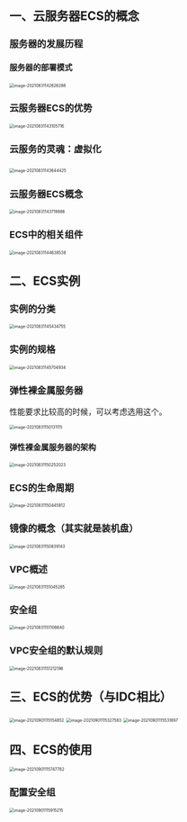 ## 一、云服务器ECS的概念

### 服务器的发展历程

#### 服务器的部署模式

<img src="2.弹性计算服务\image-20210831142626288.png" alt="image-20210831142626288" style="zoom:50%;" />

### 云服务器ECS的优势

<img src="2.弹性计算服务\image-20210831143105716.png" alt="image-20210831143105716" style="zoom:50%;" />

### 云服务的灵魂：虚拟化

​		<img src="2.弹性计算服务\image-20210831143644425.png" alt="image-20210831143644425" style="zoom:50%;" />

### 云服务器ECS概念

<img src="2.弹性计算服务\image-20210831143719886.png" alt="image-20210831143719886" style="zoom:50%;" />

### 	ECS中的相关组件

<img src="2.弹性计算服务\image-20210831144638538.png" alt="image-20210831144638538" style="zoom:50%;" />



## 二、ECS实例

### 实例的分类

<img src="2.弹性计算服务/image-20210831145434755.png" alt="image-20210831145434755" style="zoom:50%;" />

### 实例的规格

<img src="2.弹性计算服务/image-20210831145704934.png" alt="image-20210831145704934" style="zoom:50%;" />

### 弹性裸金属服务器

性能要求比较高的时候，可以考虑选用这个。

<img src="2.弹性计算服务/image-20210831150131115.png" alt="image-20210831150131115" style="zoom:50%;" />

#### 弹性裸金属服务器的架构

<img src="2.弹性计算服务/image-20210831150252023.png" alt="image-20210831150252023" style="zoom:50%;" />

### ECS的生命周期

<img src="2.弹性计算服务/image-20210831150445812.png" alt="image-20210831150445812" style="zoom:50%;" />

###  镜像的概念（其实就是装机盘）

<img src="2.弹性计算服务/image-20210831150839143.png" alt="image-20210831150839143" style="zoom:50%;" />

### VPC概述

<img src="2.弹性计算服务/image-20210831151045285.png" alt="image-20210831151045285" style="zoom:50%;" />

### 安全组

<img src="2.弹性计算服务/image-20210831151106640.png" alt="image-20210831151106640" style="zoom:50%;" />

### VPC安全组的默认规则

<img src="2.弹性计算服务/image-20210831151212196.png" alt="image-20210831151212196" style="zoom:50%;" />



## 三、ECS的优势（与IDC相比）

<img src="2.弹性计算服务/image-20210901115154852.png" alt="image-20210901115154852" style="zoom:50%;" />



<img src="2.弹性计算服务/image-20210901115327583.png" alt="image-20210901115327583" style="zoom:50%;" />



<img src="2.弹性计算服务/image-20210901115531897.png" alt="image-20210901115531897" style="zoom:50%;" />



## 四、ECS的使用

<img src="2.弹性计算服务/image-20210901115747782.png" alt="image-20210901115747782" style="zoom:50%;" />

### 配置安全组

<img src="2.弹性计算服务/image-20210901115915215.png" alt="image-20210901115915215" style="zoom:50%;" />

